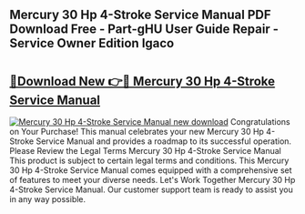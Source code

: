 ## Mercury 30 Hp 4-Stroke Service Manual PDF Download Free - Part-gHU User Guide Repair - Service Owner Edition Igaco

# <h2><a href="http://cf16588.oget.top/?id=Mercury+30+Hp+4-Stroke+Service+Manual">🔗Download New 👉🔴 Mercury 30 Hp 4-Stroke Service Manual</a></h2>

[![Mercury 30 Hp 4-Stroke Service Manual new download](https://i.imgur.com/5g1atiW.png)](http://cf16588.oget.top/?id=Mercury+30+Hp+4-Stroke+Service+Manual)
Congratulations on Your Purchase! This manual celebrates your new Mercury 30 Hp 4-Stroke Service Manual and provides a roadmap to its successful operation. Please Review the Legal Terms Mercury 30 Hp 4-Stroke Service Manual This product is subject to certain legal terms and conditions. This Mercury 30 Hp 4-Stroke Service Manual comes equipped with a comprehensive set of features to meet your diverse needs. Let's Work Together Mercury 30 Hp 4-Stroke Service Manual. Our customer support team is ready to assist you in any way possible.
